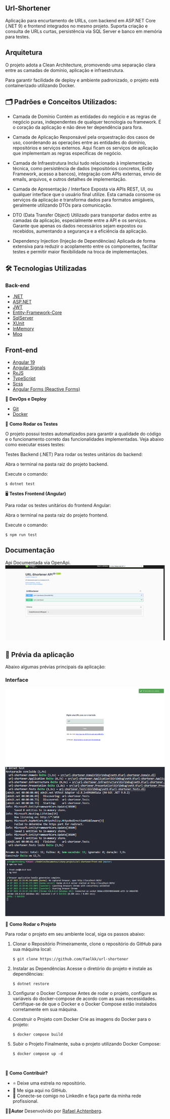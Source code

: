 ## Url-Shortener


Aplicação para encurtamento de URLs, com backend em ASP.NET Core (.NET 9) e frontend integrados no mesmo projeto. Suporta criação e consulta de URLs curtas, persistência via SQL Server e banco em memória para testes.

## Arquitetura

O projeto adota a Clean Architecture, promovendo uma separação clara entre as camadas de domínio, aplicação e infraestrutura.

Para garantir facilidade de deploy e ambiente padronizado, o projeto está containerizado utilizando Docker.

## 🗂️ Padrões e Conceitos Utilizados:

- Camada de Domínio
  Contém as entidades do negócio e as regras de negócio puras, independentes de qualquer tecnologia ou framework. É o coração da aplicação e não deve ter dependência para fora.

- Camada de Aplicação
  Responsável pela orquestração dos casos de uso, coordenando as operações entre as entidades do domínio, repositórios e serviços externos. Aqui ficam os serviços de aplicação que implementam as regras específicas de negócio.

- Camada de Infraestrutura
  Inclui tudo relacionado à implementação técnica, como persistência de dados (repositórios concretos, Entity Framework, acesso a bancos), integração com APIs externas, envio de emails, arquivos, e outros detalhes de implementação.

- Camada de Apresentação / Interface
  Exposta via APIs REST, UI, ou qualquer interface que o usuário final utilize. Esta camada consome os serviços da aplicação e transforma dados para formatos amigáveis, geralmente utilizando DTOs para comunicação.

- DTO (Data Transfer Object)
  Utilizado para transportar dados entre as camadas da aplicação, especialmente entre a API e os serviços. Garante que apenas os dados necessários sejam expostos ou recebidos, aumentando a segurança e a eficiência da aplicação.

- Dependency Injection (Injeção de Dependências)
  Aplicada de forma extensiva para reduzir o acoplamento entre os componentes, facilitar testes e permitir maior flexibilidade na troca de implementações.

## 🛠️ Tecnologias Utilizadas

### Back-end

- [.NET](https://dotnet.microsoft.com/pt-br/)
- [ASP.NET](https://learn.microsoft.com/pt-br/aspnet/core/?view=aspnetcore-9.0&WT.mc_id=dotnet-35129-website)
- [JWT](https://jwt.io/)
- [Entity-Framework-Core](https://learn.microsoft.com/en-us/ef/core/)
- [SqlServer](https://www.microsoft.com/pt-br/sql-server/sql-server-downloads)
- [XUnit](https://learn.microsoft.com/pt-br/dotnet/core/testing/unit-testing-csharp-with-xunit)
- [InMemory](https://learn.microsoft.com/pt-br/ef/core/providers/in-memory/?tabs=dotnet-core-cli)
- [Moq](https://learn.microsoft.com/pt-br/shows/visual-studio-toolbox/unit-testing-moq-framework)

## Front-end

- [Angular 19](https://angular.io/)
- [Angular Signals](https://angular.dev/features/reactivity)
- [RxJS](https://rxjs.dev/)
- [TypeScript](https://www.typescriptlang.org/)
- [Scss](https://sass-lang.com/)
- [Angular Forms (Reactive Forms)](https://angular.io/guide/reactive-forms)

🔧 **DevOps e Deploy**

- [Git](https://git-scm.com)
- [Docker](https://www.docker.com/)

🧪 **Como Rodar os Testes**

O projeto possui testes automatizados para garantir a qualidade do código e o funcionamento correto das funcionalidades implementadas. Veja abaixo como executar esses testes:

Testes Backend (.NET)
Para rodar os testes unitários do backend:

Abra o terminal na pasta raiz do projeto backend.

Execute o comando:

    $ dotnet test

🖥️ **Testes Frontend (Angular)**

Para rodar os testes unitários do frontend Angular:

Abra o terminal na pasta raiz do projeto frontend.

Execute o comando:

    $ npm run test

## Documentação

Api Documentada via OpenApi.
![Swagger UI](./docs/swagger-doc.png)

## 📸 Prévia da aplicação

Abaixo algumas prévias principais da aplicação:

### Interface

![Tela de interface](./docs/interface.png)
![Tela de testes-back-end](./docs/back-end-test.png)
![Tela de testes-front-end](./docs/front-end-test.png)

🚀 **Como Rodar o Projeto**

Para rodar o projeto em seu ambiente local, siga os passos abaixo:

1.  Clonar o Repositório
    Primeiramente, clone o repositório do GitHub para sua máquina local:

        $ git clone https://github.com/Faelkk/url-shortener

2.  Instalar as Dependências
    Acesse o diretório do projeto e instale as dependências:

        $ dotnet restore

3.  Configurar o Docker Compose
    Antes de rodar o projeto, configure as variáveis do docker-compose de acordo com as suas necessidades. Certifique-se de que o Docker e o Docker Compose estão instalados corretamente em sua máquina.

4.  Construir o Projeto com Docker
    Crie as imagens do Docker para o projeto:

        $ docker compose build

5.  Subir o Projeto
    Finalmente, suba o projeto utilizando Docker Compose:

        $ docker compose up -d

<br>

🤝 **Como Contribuir?**

- ⭐ Deixe uma estrela no repositório.
- 🔗 Me siga aqui no GitHub.
- 👥 Conecte-se comigo no LinkedIn e faça parte da minha rede profissional.

👨‍💻**Autor**
Desenvolvido por [Rafael Achtenberg](linkedin.com/in/rafael-achtenberg-7a4b12284/).
